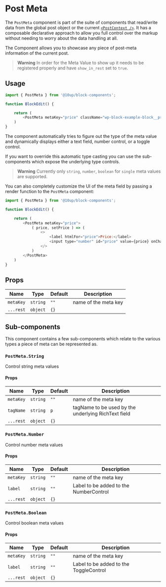 # Post Meta

The `PostMeta` component is part of the suite of components that read/write data from the global post object or the current [`<PostContext />`](../post-context/). It has a composable declarative approach to allow you full control over the markup without needing to worry about the data handling at all.

The Component allows you to showcase any piece of post-meta information of the current post.

> **Warning**
> In order for the Meta Value to show up it needs to be registered properly and have `show_in_rest` set to `true`.

## Usage

```js
import { PostMeta } from '@10up/block-components';

function BlockEdit() {

    return (
        <PostMeta metaKey="price" className="wp-block-example-block__price" />
    )
}
```

The component automatically tries to figure out the type of the meta value and dynamically displays either a text field, number control, or a toggle control.

If you want to override this automatic type casting you can use the sub-components which expose the underlying type controls.

> **Warning**
> Currently only `string`, `number`, `boolean` for `single` meta values are supported.

You can also completely customize the UI of the meta field by passing a render function to the `PostMeta` component:

```js
import { PostMeta } from '@10up/block-components';

function BlockEdit() {

    return (
        <PostMeta metaKey="price">
            ( price, setPrice ) => (
                <>
                    <label htmlFor="price">Price:</label>
                    <input type="number" id="price" value={price} onChange={setPrice} placeholder="10" />
                </>
            )
        </PostMeta>
    )
}
```

## Props

| Name       | Type              | Default  |  Description                                                   |
| ---------- | ----------------- | -------- | -------------------------------------------------------------- |
| `metaKey` | `string` | `""` | name of the meta key |
| `...rest` | `object` | `{}` |  |

## Sub-components

This component contains a few sub-components which relate to the various types a piece of meta can be represented as.

### `PostMeta.String`

Control string meta values

#### Props

| Name       | Type              | Default  |  Description                                                   |
| ---------- | ----------------- | -------- | -------------------------------------------------------------- |
| `metaKey` | `string` | `""` | name of the meta key |
| `tagName` | `string` | `p` | tagName to be used by the underlying RichText field |
| `...rest` | `object` | `{}` |  |

### `PostMeta.Number`

Control number meta values

#### Props

| Name       | Type              | Default  |  Description                                                   |
| ---------- | ----------------- | -------- | -------------------------------------------------------------- |
| `metaKey` | `string` | `""` | name of the meta key |
| `label` | `string` | `""` | Label to be added to the NumberControl |
| `...rest` | `object` | `{}` |  |

### `PostMeta.Boolean`

Control boolean meta values

#### Props

| Name       | Type              | Default  |  Description                                                   |
| ---------- | ----------------- | -------- | -------------------------------------------------------------- |
| `metaKey` | `string` | `""` | name of the meta key |
| `label` | `string` | `""` | Label to be added to the ToggleControl |
| `...rest` | `object` | `{}` |  |
